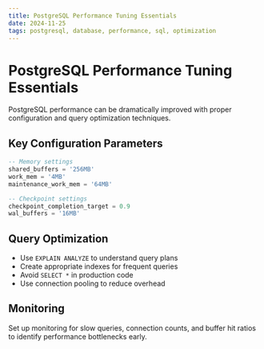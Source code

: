 ```yaml
---
title: PostgreSQL Performance Tuning Essentials
date: 2024-11-25
tags: postgresql, database, performance, sql, optimization
---
```


# PostgreSQL Performance Tuning Essentials

PostgreSQL performance can be dramatically improved with proper configuration and query optimization techniques.

## Key Configuration Parameters

```sql
-- Memory settings
shared_buffers = '256MB'
work_mem = '4MB'
maintenance_work_mem = '64MB'

-- Checkpoint settings
checkpoint_completion_target = 0.9
wal_buffers = '16MB'
```

## Query Optimization

- Use `EXPLAIN ANALYZE` to understand query plans
- Create appropriate indexes for frequent queries
- Avoid `SELECT *` in production code
- Use connection pooling to reduce overhead

## Monitoring

Set up monitoring for slow queries, connection counts, and buffer hit ratios to identify performance bottlenecks early.